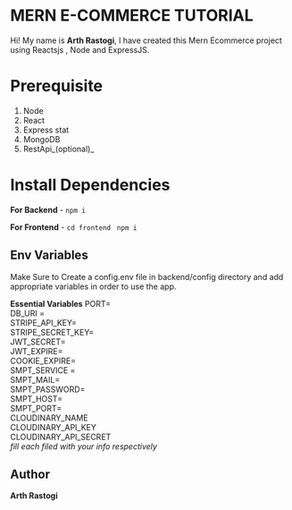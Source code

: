 # MERN E-COMMERCE TUTORIAL

Hi! My name is **Arth Rastogi**, I have created this Mern Ecommerce project using Reactsjs , Node and ExpressJS.

# Prerequisite

1.  Node  
2.  React  
3.  Express  stat
4.  MongoDB  
5.  RestApi_(optional)_

# Install Dependencies

**For Backend** - `npm i`

**For Frontend** - `cd frontend` ` npm i`

## Env Variables

Make Sure to Create a config.env file in backend/config directory and add appropriate variables in order to use the app.

**Essential Variables**
PORT=  
DB_URI =  
STRIPE_API_KEY=  
STRIPE_SECRET_KEY=  
JWT_SECRET=  
JWT_EXPIRE=  
COOKIE_EXPIRE=  
SMPT_SERVICE =  
SMPT_MAIL=  
SMPT_PASSWORD=  
SMPT_HOST=  
SMPT_PORT=  
CLOUDINARY_NAME  
CLOUDINARY_API_KEY  
CLOUDINARY_API_SECRET  
_fill each filed with your info respectively_

## Author
**Arth Rastogi**
